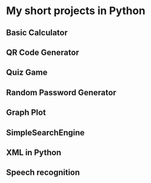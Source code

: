 # My short projects in Python
## Basic Calculator
## QR Code Generator
## Quiz Game
## Random Password Generator
## Graph Plot
## SimpleSearchEngine
## XML in Python
## Speech recognition
